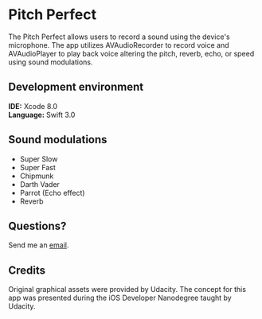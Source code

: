 # Pitch Perfect

The Pitch Perfect allows users to record a sound using the device's microphone. The app utilizes AVAudioRecorder to record voice and AVAudioPlayer to play back voice altering the pitch, reverb, echo, or speed using sound modulations.

## Development environment
<b>IDE:</b> Xcode 8.0
<br><b>Language:</b> Swift 3.0

## Sound modulations
- Super Slow
- Super Fast
- Chipmunk
- Darth Vader
- Parrot (Echo effect)
- Reverb

## Questions?
Send me an [email](mailto:macs4enthusiasts@gmail.com?subject=PitchPerfect3.0).

## Credits
Original graphical assets were provided by Udacity. The concept for this app was presented during the iOS Developer Nanodegree taught by Udacity.


